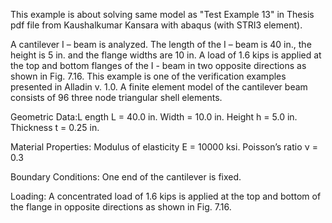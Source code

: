 ﻿This example is about solving same model as "Test Example 13" in Thesis pdf file from Kaushalkumar Kansara with abaqus (with STRI3 element).

A  cantilever  I  –  beam  is  analyzed. The length of the I – beam is 40 in., the height is 5 in. and the flange widths are 10 in.  A  load  of  1.6  kips  is  applied  at  the  top  and  bottom  flanges  of  the  I  -  beam  in  two  opposite  directions  as  shown  in  Fig.  7.16.  This  example  is  one  of  the  verification examples  presented  in  Alladin  v.  1.0.  A  finite  element  model  of  the  cantilever  beam  consists of 96 three node triangular shell elements. 

Geometric Data:L
ength L = 40.0 in.
Width = 10.0 in.
Height h = 5.0 in.
Thickness t = 0.25 in.

Material Properties:
Modulus of elasticity E = 10000 ksi.
Poisson’s ratio ν = 0.3

Boundary Conditions:
One end of the cantilever is fixed.

Loading:
A  concentrated  load  of  1.6  kips  is  applied  at  the  top  and  bottom  of  the  flange  in  opposite directions as shown in Fig. 7.16.